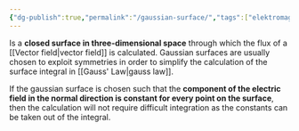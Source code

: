 ```yaml
---
{"dg-publish":true,"permalink":"/gaussian-surface/","tags":["elektromagnetiskfältteori"]}
---
```



Is a **closed surface in three-dimensional space** through which the flux of a [[Vector field\|vector field]] is calculated. Gaussian surfaces are usually chosen to exploit symmetries in order to simplify the calculation of the surface integral in [[Gauss' Law\|gauss law]].

If the gaussian surface is chosen such that the **component of the electric field in the normal direction is constant for every point on the surface**, then the calculation will not require difficult integration as the constants can be taken out of the integral.